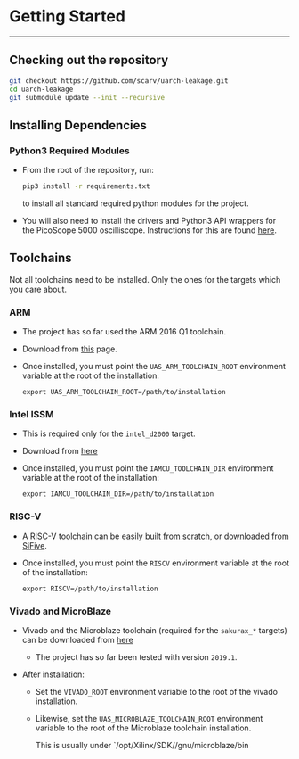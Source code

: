 
# Getting Started

---

## Checking out the repository

```sh
git checkout https://github.com/scarv/uarch-leakage.git
cd uarch-leakage
git submodule update --init --recursive
```

## Installing Dependencies

### Python3 Required Modules

- From the root of the repository, run:

  ```sh
  pip3 install -r requirements.txt
  ```
  
  to install all standard required python modules for the project.


- You will also need to install the drivers and Python3 API wrappers
  for the PicoScope 5000 oscilliscope.
  Instructions for this are found
  [here](https://github.com/picotech/picosdk-python-wrappers).


## Toolchains

Not all toolchains need to be installed.
Only the ones for the targets which you care about.

### ARM

- The project has so far used the ARM 2016 Q1 toolchain.

- Download from
  [this](https://developer.arm.com/tools-and-software/open-source-software/developer-tools/gnu-toolchain/gnu-rm/downloads/5-2016-q1-update)
  page.

- Once installed, you must point the `UAS_ARM_TOOLCHAIN_ROOT`
  environment variable at the root of the installation:

  ```
  export UAS_ARM_TOOLCHAIN_ROOT=/path/to/installation
  ```

### Intel ISSM

- This is required only for the `intel_d2000` target.

- Download from [here](https://software.intel.com/en-us/articles/issm-toolchain-only-download)

- Once installed, you must point the `IAMCU_TOOLCHAIN_DIR`
  environment variable at the root of the installation:

  ```
  export IAMCU_TOOLCHAIN_DIR=/path/to/installation
  ```

### RISC-V

- A RISC-V toolchain can be easily 
  [built from scratch](https://github.com/riscv/riscv-gnu-toolchain),
  or
  [downloaded from SiFive](https://www.sifive.com/boards).

- Once installed, you must point the `RISCV`
  environment variable at the root of the installation:

  ```
  export RISCV=/path/to/installation
  ```

### Vivado and MicroBlaze

- Vivado and the Microblaze toolchain (required for the `sakurax_*` targets)
  can be downloaded from
  [here](https://www.xilinx.com/products/design-tools/vivado.html)

  - The project has so far been tested with version `2019.1`.

- After installation:

  - Set the `VIVADO_ROOT` environment variable to the root of the vivado
    installation.

  - Likewise, set the `UAS_MICROBLAZE_TOOLCHAIN_ROOT` environment
    variable to the root of the Microblaze toolchain installation.

    This is usually under `/opt/Xilinx/SDK/<VERSION>/gnu/microblaze/bin


